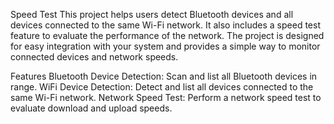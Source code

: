 Speed Test
This project helps users detect Bluetooth devices and all devices connected to the same Wi-Fi network. It also includes a speed test feature to evaluate the performance of the network. The project is designed for easy integration with your system and provides a simple way to monitor connected devices and network speeds.

Features
Bluetooth Device Detection: Scan and list all Bluetooth devices in range.
WiFi Device Detection: Detect and list all devices connected to the same Wi-Fi network.
Network Speed Test: Perform a network speed test to evaluate download and upload speeds.
